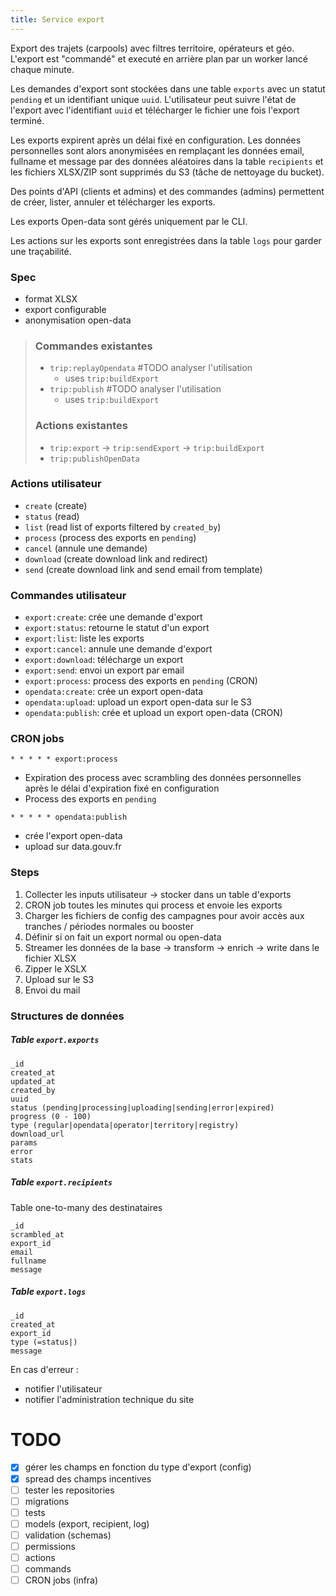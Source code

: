 ```yaml
---
title: Service export
---
```


Export des trajets (carpools) avec filtres territoire, opérateurs et géo. L'export est "commandé" et executé en arrière plan par un worker lancé chaque minute.

Les demandes d'export sont stockées dans une table `exports` avec un statut `pending` et un identifiant unique `uuid`. L'utilisateur peut suivre l'état de l'export avec l'identifiant `uuid` et télécharger le fichier une fois l'export terminé.

Les exports expirent après un délai fixé en configuration. Les données personnelles sont alors anonymisées en remplaçant les données email, fullname et message par des données aléatoires dans la table `recipients` et les fichiers XLSX/ZIP sont supprimés du S3 (tâche de nettoyage du bucket).

Des points d'API (clients et admins) et des commandes (admins) permettent de créer, lister, annuler et télécharger les exports.

Les exports Open-data sont gérés uniquement par le CLI.

Les actions sur les exports sont enregistrées dans la table `logs` pour garder une traçabilité.

### Spec

- format XLSX
- export configurable
- anonymisation open-data

> ### Commandes existantes
>
> - `trip:replayOpendata` #TODO analyser l'utilisation
>   - uses `trip:buildExport`
> - `trip:publish` #TODO analyser l'utilisation
>   - uses `trip:buildExport`
>
> ### Actions existantes
>
> - `trip:export` ->  `trip:sendExport` -> `trip:buildExport`
> - `trip:publishOpenData`

### Actions utilisateur

- `create` (create)
- `status` (read)
- `list` (read list of exports filtered by `created_by`)
- `process` (process des exports en `pending`)
- `cancel` (annule une demande)
- `download` (create download link and redirect)
- `send` (create download link and send email from template)

### Commandes utilisateur

- `export:create`: crée une demande d'export
- `export:status`: retourne le statut d'un export
- `export:list`: liste les exports
- `export:cancel`: annule une demande d'export
- `export:download`: télécharge un export
- `export:send`: envoi un export par email
- `export:process`: process des exports en `pending` (CRON)
- `opendata:create`: crée un export open-data
- `opendata:upload`: upload un export open-data sur le S3
- `opendata:publish`: crée et upload un export open-data (CRON)

### CRON jobs

`* * * * * export:process`

- Expiration des process avec scrambling des données personnelles après le délai d'expiration fixé en configuration
- Process des exports en `pending`

`* * * * * opendata:publish`

- crée l'export open-data
- upload sur data.gouv.fr

### Steps

1. Collecter les inputs utilisateur -> stocker dans un table d'exports
2. CRON job toutes les minutes qui process et envoie les exports
3. Charger les fichiers de config des campagnes pour avoir accès aux tranches / périodes normales ou booster
4. Définir si on fait un export normal ou open-data
5. Streamer les données de la base -> transform -> enrich -> write dans le fichier XLSX
6. Zipper le XSLX
7. Upload sur le S3
8. Envoi du mail

### Structures de données

##### Table `export.exports`

```
_id
created_at
updated_at
created_by
uuid
status (pending|processing|uploading|sending|error|expired)
progress (0 - 100)
type (regular|opendata|operator|territory|registry)
download_url
params
error
stats
```

##### Table `export.recipients`

Table one-to-many des destinataires

```
_id
scrambled_at
export_id
email
fullname
message
```

##### Table `export.logs`

```
_id
created_at
export_id
type (=status|)
message
```

En cas d'erreur :

- notifier l'utilisateur
- notifier l'administration technique du site

# TODO

- [x] gérer les champs en fonction du type d'export (config)
- [x] spread des champs incentives
- [ ] tester les repositories
- [ ] migrations
- [ ] tests
- [ ] models (export, recipient, log)
- [ ] validation (schemas)
- [ ] permissions
- [ ] actions
- [ ] commands
- [ ] CRON jobs (infra)